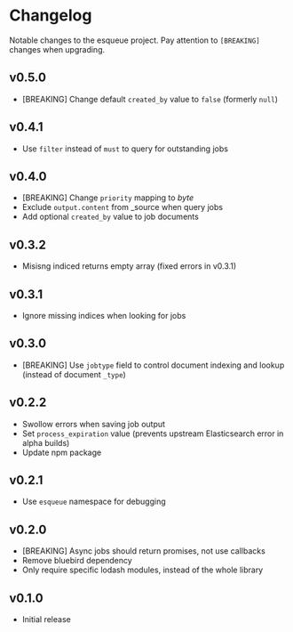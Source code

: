 # Changelog

Notable changes to the esqueue project. Pay attention to `[BREAKING]` changes when upgrading.

## v0.5.0

- [BREAKING] Change default `created_by` value to `false` (formerly `null`)

## v0.4.1

- Use `filter` instead of `must` to query for outstanding jobs

## v0.4.0

- [BREAKING] Change `priority` mapping to *byte*
- Exclude `output.content` from _source when query jobs
- Add optional `created_by` value to job documents

## v0.3.2

- Misisng indiced returns empty array (fixed errors in v0.3.1)

## v0.3.1

- Ignore missing indices when looking for jobs

## v0.3.0

- [BREAKING] Use `jobtype` field to control document indexing and lookup (instead of document `_type`)

## v0.2.2

- Swollow errors when saving job output
- Set `process_expiration` value (prevents upstream Elasticsearch error in alpha builds)
- Update npm package

## v0.2.1

- Use `esqueue` namespace for debugging

## v0.2.0

- [BREAKING] Async jobs should return promises, not use callbacks
- Remove bluebird dependency
- Only require specific lodash modules, instead of the whole library

## v0.1.0

- Initial release